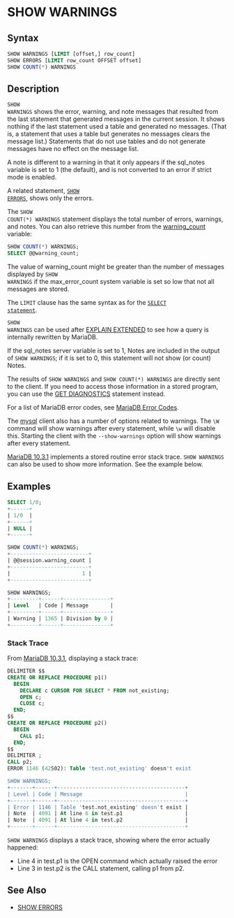 # SHOW WARNINGS

## Syntax

```sql
SHOW WARNINGS [LIMIT [offset,] row_count]
SHOW ERRORS [LIMIT row_count OFFSET offset]
SHOW COUNT(*) WARNINGS
```

## Description

<code class="highlight fixed" style="white-space:pre-wrap">SHOW WARNINGS</code> shows the error, warning, and note messages
that resulted from the last statement that generated messages in the
current session.  It shows nothing if the last statement used a table
and generated no messages. (That is, a statement that uses a table but
generates no messages clears the message list.) Statements that do not
use tables and do not generate messages have no effect on the message
list.

A note is different to a warning in that it only appears if the <a undefined>sql_notes</a> variable is set to 1 (the default), and is not converted to an error if <a undefined>strict mode</a> is enabled.

A related statement, <code class="highlight fixed" style="white-space:pre-wrap">[SHOW ERRORS](/sql-statements-structure/sql-statements/administrative-sql-statements/show/show-errors/)</code>, shows only the errors.

The <code class="highlight fixed" style="white-space:pre-wrap">SHOW COUNT(*) WARNINGS</code> statement displays the total
number of errors, warnings, and notes. You can also retrieve this number from
the [warning_count](/kb/en/server-system-variables/#warning_count) variable:

```sql
SHOW COUNT(*) WARNINGS;
SELECT @@warning_count;
```

The value of <a undefined>warning_count</a> might be greater than the number of messages displayed by <code class="highlight fixed" style="white-space:pre-wrap">SHOW WARNINGS</code> if the <a undefined>max_error_count</a> system variable is set so low that not all messages are stored.

The <code class="highlight fixed" style="white-space:pre-wrap">LIMIT</code> clause has the same syntax as for the
 <code class="highlight fixed" style="white-space:pre-wrap">[SELECT statement](/sql-statements-structure/sql-statements/data-manipulation/selecting-data/select/)</code>.

<code class="highlight fixed" style="white-space:pre-wrap">SHOW WARNINGS</code> can be used after [EXPLAIN EXTENDED](/sql-statements-structure/sql-statements/administrative-sql-statements/analyze-and-explain-statements/explain/) to see how a query is internally rewritten by MariaDB.

If the <a undefined>sql_notes</a> server variable is set to 1, Notes are included in the output of `SHOW WARNINGS`; if it is set to 0, this statement will not show (or count) Notes.

The results of `SHOW WARNINGS` and `SHOW COUNT(*) WARNINGS` are directly sent to the client. If you need to access those information in a stored program, you can use the [GET DIAGNOSTICS](/programming-customizing-mariadb/programmatic-compound-statements/programmatic-compound-statements-diagnostics/get-diagnostics/) statement instead.

For a list of MariaDB error codes, see [MariaDB Error Codes](/sql-statements-structure/sql-language-structure/mariadb-error-codes/).

The [mysql](/clients-utilities/mysql-client/mysql-command-line-client/) client also has a number of options related to warnings.  The `\W` command will show warnings after every statement, while `\w` will disable this. Starting the client with the `--show-warnings` option will show warnings after every statement.

[MariaDB 10.3.1](/kb/en/mariadb-1031-release-notes/) implements a stored routine error stack trace. `SHOW WARNINGS` can also be used to show more information. See the example below.

## Examples

```sql
SELECT 1/0;
+------+
| 1/0  |
+------+
| NULL |
+------+

SHOW COUNT(*) WARNINGS;
+-------------------------+
| @@session.warning_count |
+-------------------------+
|                       1 |
+-------------------------+

SHOW WARNINGS;
+---------+------+---------------+
| Level   | Code | Message       |
+---------+------+---------------+
| Warning | 1365 | Division by 0 |
+---------+------+---------------+
```

### Stack Trace

From [MariaDB 10.3.1](/kb/en/mariadb-1031-release-notes/), displaying a stack trace:

```sql
DELIMITER $$
CREATE OR REPLACE PROCEDURE p1()
  BEGIN
    DECLARE c CURSOR FOR SELECT * FROM not_existing;
    OPEN c;
    CLOSE c;
  END;
$$
CREATE OR REPLACE PROCEDURE p2()
  BEGIN
    CALL p1;
  END;
$$
DELIMITER ;
CALL p2;
ERROR 1146 (42S02): Table 'test.not_existing' doesn't exist

SHOW WARNINGS;
+-------+------+-----------------------------------------+
| Level | Code | Message                                 |
+-------+------+-----------------------------------------+
| Error | 1146 | Table 'test.not_existing' doesn't exist |
| Note  | 4091 | At line 6 in test.p1                    |
| Note  | 4091 | At line 4 in test.p2                    |
+-------+------+-----------------------------------------+
```

`SHOW WARNINGS` displays a stack trace, showing where the error actually happened:

- Line 4 in test.p1 is the OPEN command which actually raised the error
- Line 3 in test.p2 is the CALL statement, calling p1 from p2.

## See Also

- [SHOW ERRORS](/sql-statements-structure/sql-statements/administrative-sql-statements/show/show-errors/)